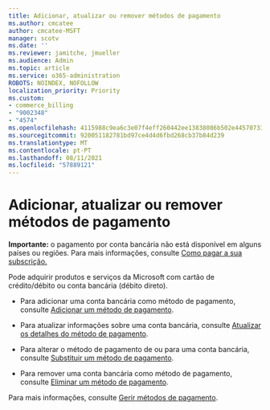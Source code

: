 ```yaml
---
title: Adicionar, atualizar ou remover métodos de pagamento
ms.author: cmcatee
author: cmcatee-MSFT
manager: scotv
ms.date: ''
ms.reviewer: jamitche, jmueller
ms.audience: Admin
ms.topic: article
ms.service: o365-administration
ROBOTS: NOINDEX, NOFOLLOW
localization_priority: Priority
ms.custom:
- commerce_billing
- "9002348"
- "4574"
ms.openlocfilehash: 4115988c9ea6c3e07f4eff260442ee13838086b502e4457073307978c1e3e01b
ms.sourcegitcommit: 920051182781bd97ce4d4d6fbd268cb37b84d239
ms.translationtype: MT
ms.contentlocale: pt-PT
ms.lasthandoff: 08/11/2021
ms.locfileid: "57889121"
---
```

# <a name="add-update-or-remove-payment-method"></a>Adicionar, atualizar ou remover métodos de pagamento

**Importante:** o pagamento por conta bancária não está disponível em alguns países ou regiões. Para mais informações, consulte [Como pagar a sua subscrição.](https://docs.microsoft.com/microsoft-365/commerce/billing-and-payments/pay-for-your-subscription) 

Pode adquirir produtos e serviços da Microsoft com cartão de crédito/débito ou conta bancária (débito direto).

- Para adicionar uma conta bancária como método de pagamento, consulte [Adicionar um método de pagamento](https://docs.microsoft.com/microsoft-365/commerce/billing-and-payments/manage-payment-methods#add-a-payment-method).

- Para atualizar informações sobre uma conta bancária, consulte [Atualizar os detalhes do método de pagamento](https://docs.microsoft.com/microsoft-365/commerce/billing-and-payments/manage-payment-methods#update-payment-method-details).

- Para alterar o método de pagamento de ou para uma conta bancária, consulte [Substituir um método de pagamento](https://docs.microsoft.com/microsoft-365/commerce/billing-and-payments/manage-payment-methods#replace-a-payment-method).

- Para remover uma conta bancária como método de pagamento, consulte [Eliminar um método de pagamento](https://docs.microsoft.com/microsoft-365/commerce/billing-and-payments/manage-payment-methods#delete-a-payment-method).

Para mais informações, consulte [Gerir métodos de pagamento](https://docs.microsoft.com/microsoft-365/commerce/billing-and-payments/manage-payment-methods).
